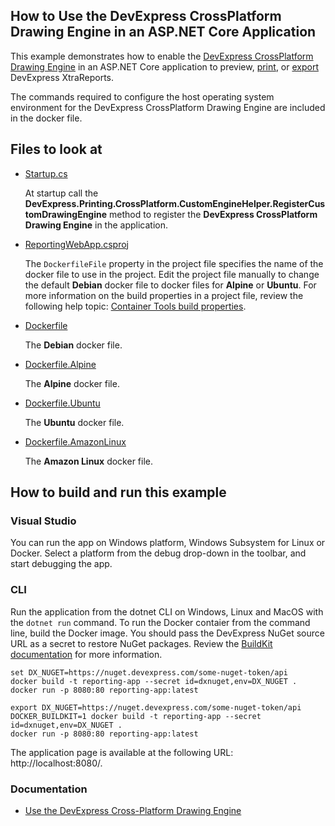 ## How to Use the DevExpress CrossPlatform Drawing Engine in an ASP.NET Core Application

This example demonstrates how to enable the [DevExpress CrossPlatform Drawing Engine](https://www.nuget.org/packages/DevExpress.CrossPlatform.Printing.DrawingEngine) in an ASP.NET Core application to preview, [print](http://docs.devexpress.com/XtraReports/15797), or [export](http://docs.devexpress.com/XtraReports/2618) DevExpress XtraReports.


The commands required to configure the host operating system environment for the DevExpress CrossPlatform Drawing Engine are included in the docker file.

## Files to look at

- [Startup.cs](ReportingWebApp/Startup.cs)

    At startup call the **DevExpress.Printing.CrossPlatform.CustomEngineHelper.RegisterCustomDrawingEngine** method to register the **DevExpress CrossPlatform Drawing Engine** in the application.
- [ReportingWebApp.csproj](ReportingWebApp/ReportingWebApp.csproj)

    The `DockerfileFile` property in the project file specifies the name of the docker file to use in the project. Edit the project file manually to change the default **Debian** docker file to docker files for **Alpine** or **Ubuntu**. For more information on the build properties in a project file, review the following help topic: [Container Tools build properties](https://docs.microsoft.com/en-us/visualstudio/containers/container-msbuild-properties?view=vs-2022).
- [Dockerfile](ReportingWebApp/Dockerfile)

    The **Debian** docker file.
- [Dockerfile.Alpine](ReportingWebApp/Dockerfile.Alpine)

    The **Alpine** docker file.
- [Dockerfile.Ubuntu](ReportingWebApp/Dockerfile.Ubuntu)

    The **Ubuntu** docker file.
    
- [Dockerfile.AmazonLinux](ReportingWebApp/Dockerfile.AmazonLinux)

    The **Amazon Linux** docker file.
    
## How to build and run this example

### Visual Studio

You can run the app on Windows platform, Windows Subsystem for Linux or Docker. Select a platform from the debug drop-down in the toolbar, and start debugging the app.

### CLI
Run the application from the dotnet CLI on Windows, Linux and MacOS with the `dotnet run` command.
To run the Docker contaier from the command line, build the Docker image. You should pass the DevExpress NuGet source URL as a secret to restore NuGet packages. Review the [BuildKit documentation](https://docs.docker.com/build/buildkit/) for more information.

```console
set DX_NUGET=https://nuget.devexpress.com/some-nuget-token/api
docker build -t reporting-app --secret id=dxnuget,env=DX_NUGET .
docker run -p 8080:80 reporting-app:latest
```

```shell
export DX_NUGET=https://nuget.devexpress.com/some-nuget-token/api
DOCKER_BUILDKIT=1 docker build -t reporting-app --secret id=dxnuget,env=DX_NUGET .
docker run -p 8080:80 reporting-app:latest
```

The application page is available at the following URL: http://localhost:8080/.


### Documentation

- [Use the DevExpress Cross-Platform Drawing Engine](http://docs.devexpress.com/XtraReports/401730)

    